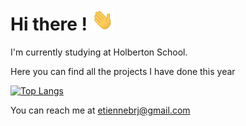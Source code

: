 # Hi there ! <img src="https://raw.githubusercontent.com/ABSphreak/ABSphreak/master/gifs/Hi.gif" width="35" height="35" />

I'm currently studying at Holberton School.

Here you can find all the projects I have done this year

[![Top Langs](https://github-readme-stats.vercel.app/api/top-langs/?username=EtienneBrJ&layout=compact)](https://github.com/EtienneBrJ/github-readme-stats)

You can reach me at etiennebrj@gmail.com

